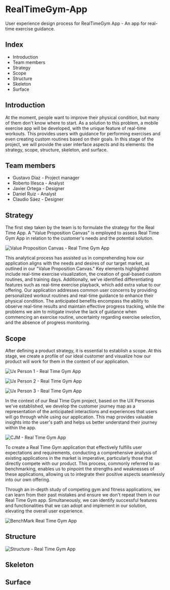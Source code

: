 # RealTimeGym-App
User experience design process for RealTimeGym App - An app for real-time exercise guidance.

## Index
- Introduction
- Team members
- Strategy
- Scope
- Structure
- Skeleton
- Surface

## Introduction
At the moment, people want to improve their physical condition, but many of them don't know where to start. As a solution to this problem, a mobile exercise app will be developed, with the unique feature of real-time workouts. This provides users with guidance for performing exercises and even creating custom routines based on their goals. In this stage of the project, we will provide the user interface aspects and its elements: the strategy, scope, structure, skeleton, and surface.

## Team members
- Gustavo Díaz - Project manager
- Roberto Illesca - Analyst
- Javier Ortega - Designer
- Daniel Ruiz - Analyst
- Claudio Sáez - Designer

## Strategy
The first step taken by the team is to formulate the strategy for the Real Time App. A "Value Proposition Canvas" is employed to assess Real Time Gym App in relation to the customer's needs and the potential solution.

![Value Proposition Canvas - Real Time Gym App](https://github.com/DanRuizK57/RealTimeGym-App/assets/104214875/f755e6d4-6df2-4092-aa5d-8e21813c069e)

This analytical process has assisted us in comprehending how our application aligns with the needs and desires of our target market, as outlined in our "Value Proposition Canvas." Key elements highlighted include real-time exercise visualization, the creation of goal-based custom routines, and training days. Additionally, we've identified differentiating features such as real-time exercise playback, which add extra value to our offering. Our application addresses common user concerns by providing personalized workout routines and real-time guidance to enhance their physical condition. The anticipated benefits encompass the ability to observe real-time results and maintain effective progress tracking, while the problems we aim to mitigate involve the lack of guidance when commencing an exercise routine, uncertainty regarding exercise selection, and the absence of progress monitoring.

## Scope

After defining a product strategy, it is essential to establish a scope. At this stage, we create a profile of our ideal customer and visualize how our product will work for them in the context of our application.

![Ux Person 1 - Real Time Gym App](https://github.com/DanRuizK57/RealTimeGym-App/assets/104214875/d0c4669c-df53-468d-a194-f2693f842ce2)

![Ux Person 2 - Real Time Gym App](https://github.com/DanRuizK57/RealTimeGym-App/assets/104214875/83375852-4c3f-4eca-8c08-0c9adb40230f)

![Ux Person 3 - Real Time Gym App](https://github.com/DanRuizK57/RealTimeGym-App/assets/104214875/74418c37-8184-400f-8c83-bfef3c662a4f)

In the context of our Real Time Gym project, based on the UX Personas we've established, we develop the customer journey map as a representation of the anticipated interactions and experiences that users will go through while using our application. This map provides valuable insights into the user's path and helps us better understand their journey within the app.

![CJM - Real Time Gym App](https://github.com/DanRuizK57/RealTimeGym-App/assets/104214875/c455e20b-ba7f-45ef-ae8e-481e8f9be755)

To create a Real Time Gym application that effectively fulfills user expectations and requirements, conducting a comprehensive analysis of existing applications in the market is imperative, particularly those that directly compete with our product. This process, commonly referred to as benchmarking, enables us to pinpoint the strengths and weaknesses of these applications, allowing us to integrate their positive aspects seamlessly into our own offering.

Through an in-depth study of competing gym and fitness applications, we can learn from their past mistakes and ensure we don't repeat them in our Real Time Gym app. Simultaneously, we can identify successful features and functionalities that we can adopt and implement in our solution, elevating the overall user experience.

![BenchMark Real Time Gym App](https://github.com/DanRuizK57/RealTimeGym-App/assets/104214875/4f7bac98-b207-4290-9325-f6aa8b963d83)

## Structure

![Structure - Real Time Gym App](https://github.com/DanRuizK57/RealTimeGym-App/assets/104214875/6c2fb277-4a35-4e6a-8734-06a1e058fb06)

## Skeleton

## Surface
